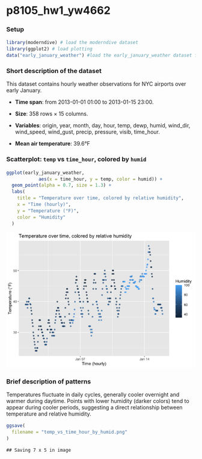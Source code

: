 p8105_hw1_yw4662
================

### Setup

``` r
library(moderndive) # load the moderndive dataset
library(ggplot2) # load plotting
data("early_january_weather") #load the early_january_weather dataset from moderndive data
```

### Short description of the dataset

This dataset contains hourly weather observations for NYC airports over
early January.

- **Time span**: from 2013-01-01 01:00 to 2013-01-15 23:00.

- **Size**: 358 rows $\times$ 15 columns.

- **Variables**: origin, year, month, day, hour, temp, dewp, humid,
  wind_dir, wind_speed, wind_gust, precip, pressure, visib, time_hour.

- **Mean air temperature**: 39.6°F

### Scatterplot: `temp` vs `time_hour`, colored by `humid`

``` r
ggplot(early_january_weather,
            aes(x = time_hour, y = temp, color = humid)) +
  geom_point(alpha = 0.7, size = 1.3) +
  labs(
    title = "Temperature over time, colored by relative humidity",
    x = "Time (hourly)",
    y = "Temperature (°F)",
    color = "Humidity"
  )
```

![](p8105_hw1_yw4662_files/figure-gfm/unnamed-chunk-2-1.png)<!-- -->

### Brief description of patterns

Temperatures fluctuate in daily cycles, generally cooler overnight and
warmer during daytime. Points with lower humidity (darker colors) tend
to appear during cooler periods, suggesting a direct relationship
between temperature and relative humidity.

``` r
ggsave(
  filename = "temp_vs_time_hour_by_humid.png"
)
```

    ## Saving 7 x 5 in image
